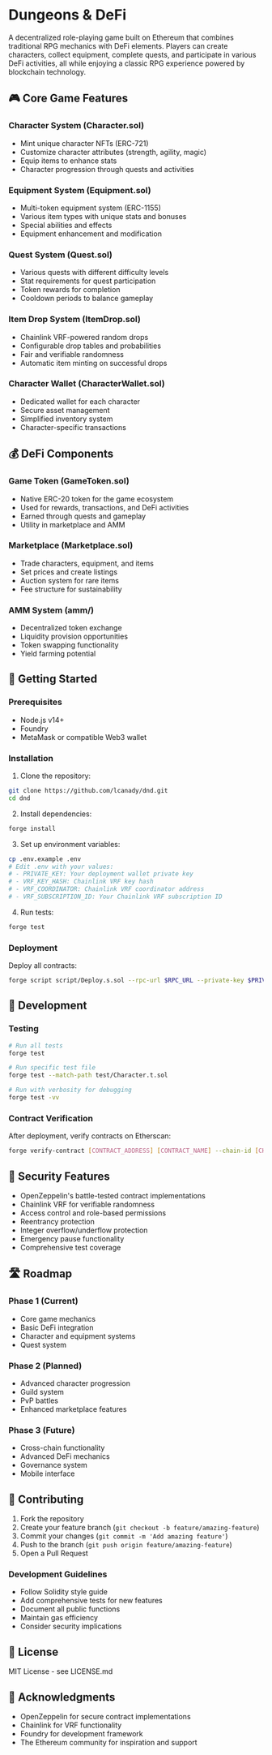 # Dungeons & DeFi

A decentralized role-playing game built on Ethereum that combines traditional RPG mechanics with DeFi elements. Players can create characters, collect equipment, complete quests, and participate in various DeFi activities, all while enjoying a classic RPG experience powered by blockchain technology.

## 🎮 Core Game Features

### Character System (Character.sol)
- Mint unique character NFTs (ERC-721)
- Customize character attributes (strength, agility, magic)
- Equip items to enhance stats
- Character progression through quests and activities

### Equipment System (Equipment.sol)
- Multi-token equipment system (ERC-1155)
- Various item types with unique stats and bonuses
- Special abilities and effects
- Equipment enhancement and modification

### Quest System (Quest.sol)
- Various quests with different difficulty levels
- Stat requirements for quest participation
- Token rewards for completion
- Cooldown periods to balance gameplay

### Item Drop System (ItemDrop.sol)
- Chainlink VRF-powered random drops
- Configurable drop tables and probabilities
- Fair and verifiable randomness
- Automatic item minting on successful drops

### Character Wallet (CharacterWallet.sol)
- Dedicated wallet for each character
- Secure asset management
- Simplified inventory system
- Character-specific transactions

## 💰 DeFi Components

### Game Token (GameToken.sol)
- Native ERC-20 token for the game ecosystem
- Used for rewards, transactions, and DeFi activities
- Earned through quests and gameplay
- Utility in marketplace and AMM

### Marketplace (Marketplace.sol)
- Trade characters, equipment, and items
- Set prices and create listings
- Auction system for rare items
- Fee structure for sustainability

### AMM System (amm/)
- Decentralized token exchange
- Liquidity provision opportunities
- Token swapping functionality
- Yield farming potential

## 🚀 Getting Started

### Prerequisites
- Node.js v14+
- Foundry
- MetaMask or compatible Web3 wallet

### Installation
1. Clone the repository:

```bash
git clone https://github.com/lcanady/dnd.git
cd dnd
```

2. Install dependencies:

```bash
forge install
```

3. Set up environment variables:

```bash
cp .env.example .env
# Edit .env with your values:
# - PRIVATE_KEY: Your deployment wallet private key
# - VRF_KEY_HASH: Chainlink VRF key hash
# - VRF_COORDINATOR: Chainlink VRF coordinator address
# - VRF_SUBSCRIPTION_ID: Your Chainlink VRF subscription ID
```

4. Run tests:

```bash
forge test
```

### Deployment
Deploy all contracts:

```bash
forge script script/Deploy.s.sol --rpc-url $RPC_URL --private-key $PRIVATE_KEY
```

## 🔧 Development

### Testing

```bash
# Run all tests
forge test

# Run specific test file
forge test --match-path test/Character.t.sol

# Run with verbosity for debugging
forge test -vv
```

### Contract Verification
After deployment, verify contracts on Etherscan:

```bash
forge verify-contract [CONTRACT_ADDRESS] [CONTRACT_NAME] --chain-id [CHAIN_ID] --api-key [ETHERSCAN_API_KEY]
```

## 🔐 Security Features

- OpenZeppelin's battle-tested contract implementations
- Chainlink VRF for verifiable randomness
- Access control and role-based permissions
- Reentrancy protection
- Integer overflow/underflow protection
- Emergency pause functionality
- Comprehensive test coverage

## 🛣️ Roadmap

### Phase 1 (Current)
- Core game mechanics
- Basic DeFi integration
- Character and equipment systems
- Quest system

### Phase 2 (Planned)
- Advanced character progression
- Guild system
- PvP battles
- Enhanced marketplace features

### Phase 3 (Future)
- Cross-chain functionality
- Advanced DeFi mechanics
- Governance system
- Mobile interface

## 🤝 Contributing

1. Fork the repository
2. Create your feature branch (`git checkout -b feature/amazing-feature`)
3. Commit your changes (`git commit -m 'Add amazing feature'`)
4. Push to the branch (`git push origin feature/amazing-feature`)
5. Open a Pull Request

### Development Guidelines
- Follow Solidity style guide
- Add comprehensive tests for new features
- Document all public functions
- Maintain gas efficiency
- Consider security implications

## 📄 License

MIT License - see LICENSE.md

## 🙏 Acknowledgments

- OpenZeppelin for secure contract implementations
- Chainlink for VRF functionality
- Foundry for development framework
- The Ethereum community for inspiration and support
